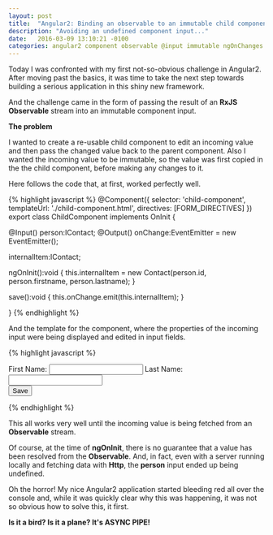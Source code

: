 ```yaml
---
layout: post
title:  "Angular2: Binding an observable to an immutable child component input."
description: "Avoiding an undefined component input..."
date:   2016-03-09 13:10:21 -0100
categories: angular2 component observable @input immutable ngOnChanges
---
```


Today I was confronted with my first not-so-obvious challenge in Angular2. After moving past the basics, it was time to
take the next step towards building a serious application in this shiny new framework.

And the challenge came in the form of passing the result of an **RxJS Observable** stream into an immutable component 
input.

**The problem** 

I wanted to create a re-usable child component to edit an incoming value and then pass the changed value back to the 
parent component. Also I wanted the incoming value to be immutable, so the value was first copied in the the child 
component, before making any changes to it.

Here follows the code that, at first, worked perfectly well.

{% highlight javascript %}
@Component({
  selector: 'child-component',
  templateUrl: './child-component.html',
  directives: [FORM_DIRECTIVES]
})
export class ChildComponent implements OnInit {

  @Input() person:IContact;
  @Output() onChange:EventEmitter<IContact> = new EventEmitter();

  internalItem:IContact;

  ngOnInit():void {
      this.internalItem = new Contact(person.id, person.firstname, person.lastname);
  }

  save():void {
    this.onChange.emit(this.internalItem);
  }

}
{% endhighlight %}

And the template for the component, where the properties of the incoming input were being displayed and edited in
input fields.

{% highlight javascript %}
<form (submit)="save()">
  <div>
    <label for="firstName">First Name:
      <input id="firstName" [(ngModel)]="internalItem.firstname">
    </label>
    <label for="lastName">Last Name:
      <input id="lastName" [(ngModel)]="internalItem.lastname">
    </label>
  </div>
  <button type="submit">Save</button>
</form>
{% endhighlight %}

This all works very well until the incoming value is being fetched from an **Observable** stream.

Of course, at the time of **ngOnInit**, there is no guarantee that a value has been resolved from the **Observable**. And,
in fact, even with a server running locally and fetching data with **Http**, the **person** input ended up being
undefined.

Oh the horror! My nice Angular2 application started bleeding red all over the console and, while it was quickly clear why
this was happening, it was not so obvious how to solve this, it first.

**Is it a bird? Is it a plane? It's ASYNC PIPE!**








